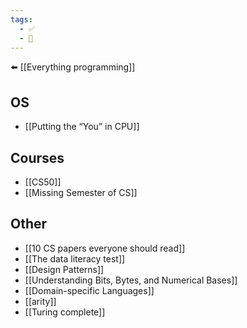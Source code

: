 ```yaml
---
tags:
  - ✅
  - 🧭
---
```

⬅️ [[Everything programming]]
## OS
- [[Putting the “You” in CPU]]
## Courses
- [[CS50]]
- [[Missing Semester of CS]]
## Other
- [[10 CS papers everyone should read]]
- [[The data literacy test]]
- [[Design Patterns]]
- [[Understanding Bits, Bytes, and Numerical Bases]]
- [[Domain-specific Languages]]
- [[arity]]
- [[Turing complete]]
